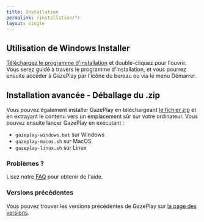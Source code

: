 ```yaml
---
title: Installation
permalink: /installation/fr
layout: single
---
```


## Utilisation de Windows Installer

[Téléchargez le programme d'installation](https://github.com/GazePlay/GazePlay/releases/latest/download/GazePlayInstaller.exe) et double-cliquez pour l'ouvrir.
Vous serez guidé à travers le programme d'installation, et vous pourrez ensuite accéder à GazePlay par l'icône du bureau ou via le menu Démarrer.

## Installation avancée - Déballage du .zip

Vous pouvez également installer GazePlay en téléchargeant [le fichier zip]({{site.zip_url}}) et en extrayant le contenu vers un emplacement sûr sur votre ordinateur.
Vous pouvez ensuite lancer GazePlay en exécutant :
* `gazeplay-windows.bat` sur Windows
* `gazeplay-macos.sh` sur MacOS
* `gazeplay-linux.sh` sur Linux

### Problèmes ?

Lisez notre [FAQ]({{site.baseurl}}/faq/fr) pour obtenir de l'aide.

### Versions précédentes

Vous pouvez trouver les versions précédentes de GazePlay sur [la page des versions](https://github.com/GazePlay/GazePlay/releases).
